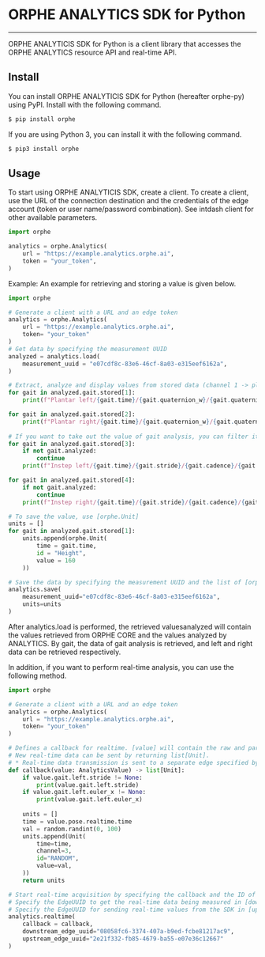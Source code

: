 # ORPHE ANALYTICS SDK for Python

---------------------------------------

ORPHE ANALYTICIS SDK for Python is a client library that accesses the ORPHE ANALYTICS resource API and real-time API.

## Install

You can install ORPHE ANALYTICIS SDK for Python (hereafter orphe-py) using PyPI. Install with the following command.

```bash
$ pip install orphe
```

If you are using Python 3, you can install it with the following command.

```bash
$ pip3 install orphe
```

## Usage

To start using ORPHE ANALYTICIS SDK, create a client. To create a client, use the URL of the connection destination and the credentials of the edge account (token or user name/password combination). See intdash client for other available parameters.

```python
import orphe

analytics = orphe.Analytics(
    url = "https://example.analytics.orphe.ai",
    token = "your_token",
)
```

Example:
An example for retrieving and storing a value is given below.

```python
import orphe

# Generate a client with a URL and an edge token
analytics = orphe.Analytics(
    url = "https://example.analytics.orphe.ai",
    token= "your_token"
)
# Get data by specifying the measurement UUID
analyzed = analytics.load(
    measurement_uuid = "e07cdf8c-83e6-46cf-8a03-e315eef6162a",
)

# Extract, analyze and display values from stored data (channel 1 -> plantar left, channel 2 -> plantar right)
for gait in analyzed.gait.stored[1]:
    print(f"Plantar left/{gait.time}/{gait.quaternion_w}/{gait.quaternion_x}/{gait.quaternion_y}/{gait.quaternion_z}")

for gait in analyzed.gait.stored[2]:
    print(f"Plantar right/{gait.time}/{gait.quaternion_w}/{gait.quaternion_x}/{gait.quaternion_y}/{gait.quaternion_z}")
    
# If you want to take out the value of gait analysis, you can filter it by [gait.analyzed] from stored data (channel 3 -> Instep left, channel 4 -> Instep right)
for gait in analyzed.gait.stored[3]:
    if not gait.analyzed:
        continue
    print(f"Instep left/{gait.time}/{gait.stride}/{gait.cadence}/{gait.duration}")

for gait in analyzed.gait.stored[4]:
    if not gait.analyzed:
        continue
    print(f"Instep right/{gait.time}/{gait.stride}/{gait.cadence}/{gait.duration}")

# To save the value, use [orphe.Unit]
units = []
for gait in analyzed.gait.stored[1]:
    units.append(orphe.Unit(
        time = gait.time,
        id = "Height",
        value = 160
    ))

# Save the data by specifying the measurement UUID and the list of [orphe.Unit].
analytics.save(
    measurement_uuid="e07cdf8c-83e6-46cf-8a03-e315eef6162a",
    units=units
)
```

After analytics.load is performed, the retrieved valuesanalyzed will contain the values retrieved from ORPHE CORE and the values analyzed by ANALYTICS.
By gait, the data of gait analysis is retrieved, and left and right data can be retrieved respectively.

In addition, if you want to perform real-time analysis, you can use the following method.

```python
import orphe

# Generate a client with a URL and an edge token
analytics = orphe.Analytics(
    url = "https://example.analytics.orphe.ai",
    token= "your_token"
)

# Defines a callback for realtime. [value] will contain the raw and parsed data.
# New real-time data can be sent by returning list[Unit].
# * Real-time data transmission is sent to a separate edge specified by [upstream_edge_uuid].
def callback(value: AnalyticsValue) -> list[Unit]:
    if value.gait.left.stride != None:
        print(value.gait.left.stride)
    if value.gait.left.euler_x != None:
        print(value.gait.left.euler_x)
        
    units = []
    time = value.pose.realtime.time
    val = random.randint(0, 100)
    units.append(Unit(
        time=time,
        channel=3,
        id="RANDOM",
        value=val,
    ))
    return units

# Start real-time acquisition by specifying the callback and the ID of the edge.
# Specify the EdgeUUID to get the real-time data being measured in [downstream_edge_uuid].
# Specify the EdgeUUID for sending real-time values from the SDK in [upstream_edge_uuid].
analytics.realtime(
    callback = callback,
    downstream_edge_uuid="08058fc6-3374-407a-b9ed-fcbe81217ac9",
    upstream_edge_uuid="2e21f332-fb85-4679-ba55-e07e36c12667"
)
```
